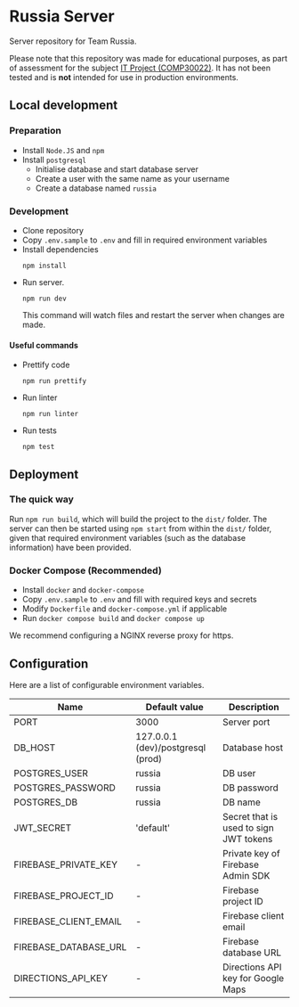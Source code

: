 # Russia Server
Server repository for Team Russia.

Please note that this repository was made for educational purposes,
as part of assessment for the subject
[IT Project (COMP30022)](https://handbook.unimelb.edu.au/subjects/comp30022). 
It has not been tested and is **not** intended for use in production environments.

## Local development
### Preparation
- Install `Node.JS` and `npm`
- Install `postgresql`
  - Initialise database and start database server
  - Create a user with the same name as your username
  - Create a database named `russia`

### Development
- Clone repository
- Copy `.env.sample` to `.env` and fill in required environment variables
- Install dependencies
    ````
    npm install
    ````
- Run server.
    ````
    npm run dev
    ````
  This command will watch files and restart the server when changes are made.
#### Useful commands
- Prettify code
    ````
    npm run prettify
    ````
- Run linter
    ````
    npm run linter
    ````
- Run tests
    ````
    npm test
    ````

## Deployment
### The quick way
Run `npm run build`, which will build the project to the `dist/` folder.
The server can then be started using `npm start` from within the `dist/` folder, given that required environment variables (such as the database information) have been provided.

### Docker Compose (Recommended)
- Install `docker` and `docker-compose`
- Copy `.env.sample` to `.env` and fill with required keys and secrets
- Modify `Dockerfile` and `docker-compose.yml` if applicable
- Run `docker compose build` and `docker compose up`

We recommend configuring a NGINX reverse proxy for https.

## Configuration
Here are a list of configurable environment variables.

| Name        | Default value | Description |
| ----------- | ------------- | ----------- |
| PORT                  | 3000                              | Server port |
| DB_HOST               | 127.0.0.1 (dev)/postgresql (prod) | Database host |
| POSTGRES_USER         | russia                            | DB user |
| POSTGRES_PASSWORD     | russia                            | DB password |
| POSTGRES_DB           | russia                            | DB name |
| JWT_SECRET            | 'default'                         | Secret that is used to sign JWT tokens |
| FIREBASE_PRIVATE_KEY  | -                                 | Private key of Firebase Admin SDK |
| FIREBASE_PROJECT_ID   | -                                 | Firebase project ID |
| FIREBASE_CLIENT_EMAIL | -                                 | Firebase client email |
| FIREBASE_DATABASE_URL | -                                 | Firebase database URL |
| DIRECTIONS_API_KEY    | -                                 | Directions API key for Google Maps |
